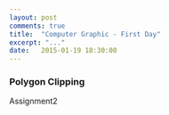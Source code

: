 ```yaml
---
layout: post
comments: true
title:  "Computer Graphic - First Day"
excerpt: "..."
date:   2015-01-19 18:30:00
---
```


### Polygon Clipping
Assignment2
 

